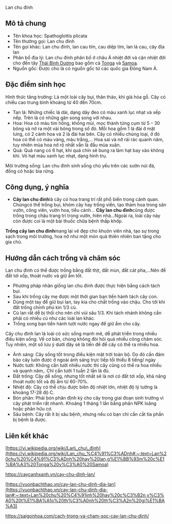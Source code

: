 Lan chu đính
## **Mô tả chung**

* Tên khoa học: Spathoglottis plicata
* Tên thường gọi: Lan chu đinh
* Tên gọi khác: Lan chu đính, lan cau tím, cau diệp tím, lan lá cau, cây địa lan
* Phân bố địa lý: Lan chu đính phân bố ở châu Á nhiệt đới và cận nhiệt đới cho đến tây [Thái Bình Dương](https://vi.wikipedia.org/wiki/Th%C3%A1i_B%C3%ACnh_D%C6%B0%C6%A1ng) bao gồm cả [Tonga](https://vi.wikipedia.org/wiki/Tonga) và [Samoa](https://vi.wikipedia.org/wiki/Samoa).
* Nguồn gốc: Được cho là có nguồn gốc từ các quốc gia Đông Nam Á.

## **Đặc điểm sinh học**

Hình thức tăng trưởng: Là một loài cây bụi, thân thảo, khi già hóa gỗ. Cây có chiều cao trung bình khoảng từ 40 đến 70cm.

* Tan lá: Những chiếc lá dài, dạng dây đeo có màu xanh lục nhạt và xếp nếp. Trên lá có những gân song song với nhau.
* Hoa: Hoa có màu tím hồng, không mùi, mọc thành từng cụm từ 5 – 30 bông và nở ra một vài bông trong số đó. Mỗi hoa gồm 1 lá đài ở mặt lưng, có 2 cánh hoa và 2 lá đài hai bên. Cây có nhiều chủng loại, ở đó hoa có thể có màu vàng, màu trắng,… Hoa sai và nở rải rác quanh năm, tuy nhiên mùa hoa nở rộ nhất vẫn là đầu mùa xuân.
* Quả: Quả nang có 6 hạt, khi quả chín sẽ bung ra làm hạt bay vào không khí. Vỏ hạt màu xanh lục nhạt, dạng hình trụ.

Môi trường sống: Lan chu đinh sinh sống chủ yếu trên các sườn núi đá, đồng cỏ hoặc bìa rừng.

## **Công dụng, ý nghĩa**

* **Cây lan chu đinh**là cây có hoa trang trí rất phổ biến trong cảnh quan. Chúngcó thể trồng bụi, khóm cây hay trồng viền, tạo thảm hoa trong sân vườn, công viên, vườn hoa, tiểu cảnh… **Cây lan chu đình**cũng được trồng trong chậu trang trí trong vườn, hiên nhà…Ngoài ra, loài cây này còn được coi là một bài thuốc chữa bệnh thấp khớp.

**Trồng cây lan chu đinh**mang lại vẻ đẹp cho khuôn viên nhà, tạo sự trong sạch trong môi trường, hoa nở như một món quà thiên nhiên ban tặng cho gia chủ.

## **Hướng dẫn cách trồng và chăm sóc**

Lan chu đinh có thể được trồng bằng đất thịt, đất mùn, đất cát pha,…Nên để đất tơi xốp, thoát nước và giữ ẩm tốt.

* Phương pháp nhân giống lan chu đinh được thực hiện bằng cách tách bụi.
* Sau khi trồng cây mẹ được một thời gian bạn tiến hành tách cây con.
* Dùng một tay để giữ bụi lan, tay kia cho chất trồng vào chậu. Cho tới khi đất trồng chính phủ kín 1/3 củ.
* Củ lan rất dễ bị thối cho nên chỉ vùi sâu 1/3. Khi tách nhánh không cần phải có nhiều củ như các loài lan khác.
* Trồng xong bạn tiến hành tưới nước ngay để giữ ẩm cho cây.

Cây chu đinh lan là loài có sức sống mạnh mẽ, dễ phát triển trong nhiều điều kiện sống. Về cơ bản, chúng không đòi hỏi quá nhiều công chăm sóc. Tuy nhiên, một số lưu ý dưới đây sẽ là tiền đề để cây có thể ra nhiều hoa.

* Ánh sáng: Cây sống tốt trong điều kiện mặt trời toàn bộ. Do đó cần đảm bảo cây luôn được ở ngoài ánh sáng trực tiếp tối thiểu 8 tiếng/ ngày
* Nước tưới: Không cần tưới nhiều nước thì cây cũng có thể ra hoa nhiều và quanh năm,. Chỉ cần tưới 1 tuần 2 lần là đủ.
* Đất trồng: Cây dễ sống, nhưng tốt nhất sẽ là nơi có đất tơi xốp, khả năng thoát nước tốt và độ ẩm từ 60-70%.
* Nhiệt độ: Cây có thể chịu được biên độ nhiệt lớn, nhiệt độ lý tưởng là khoảng 17-28 độ C.
* Bón phân: Phải bón phân định kỳ cho cây trong giai đoạn sinh trưởng vì cây phát triển rất nhanh. Khoảng 1 tháng 1 lần bằng phân NPK loãng hoặc phân hữu cơ.
* Sâu bệnh: Cây rất ít bị sâu bệnh, nhưng nếu có bạn chỉ cần cắt tỉa phần bị bệnh là được.

## **Liên kết khác**

[https://vi.wikipedia.org/wiki/Lan\_chu\_đinh](https://vi.wikipedia.org/wiki/Lan_chu_%C4%91%C3%ADnh#:~:text=Lan%20chu%20%C4%91%C3%ADnh%20hay%20lan,g%E1%BB%93m%20c%E1%BA%A3%20Tonga%20v%C3%A0%20Samoa)

<https://caycanhxanh.vn/cay-chu-dinh-lan/>

[https://vuonbachthao.vn/cay-lan-chu-dinh-dia-lan](https://vuonbachthao.vn/cay-lan-chu-dinh-dia-lan#:~:text=Lan%20chu%20%C4%91inh%20hay%20c%C3%B2n,v%C3%A0%20t%E1%BA%A1o%20th%C3%A0nh%20th%C3%A2n%20gi%E1%BA%A3)

<https://saigonhoa.com/cach-trong-va-cham-soc-cay-lan-chu-dinh/>

  
 

